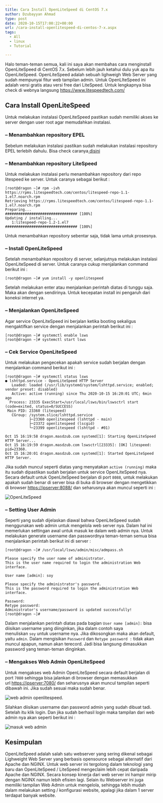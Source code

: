 ```yaml
---
title: Cara Install OpenLiteSpeed di CentOS 7.x
author: Dzubayyan Ahmad
type: post
date: 2020-10-15T17:00:22+00:00
url: /cara-install-openlitespeed-di-centos-7-x.aspx
tags:
  - All
  - linux
  - Tutorial

---
```

<p class="part" title="" data-startline="2" data-endline="2" data-position="43" data-size="0" data-original-title="" aria-describedby="popover95518">
  <span data-position="43" data-size="376">Halo teman-teman semua, kali ini saya akan membahas cara menginstall OpenLiteSpeed di CentOS 7.x. Sebelum lebih jauh ketahui dulu yuk apa itu OpenLiteSpeed. OpenLiteSpeed adalah sebuah lighweigh Web Server yang sudah mempunyai fitur web tampilan admin. Untuk OpenLIteSpeed ini adalah versi gratis atau versi free dari LiteSpeed. Untuk lengkapnya bisa check di webnya langsung </span><span data-position="419" data-size="30"><a href="https://www.litespeedtech.com/" target="_blank" rel="noopener noreferrer">https://www.litespeedtech.com/</a></span>
</p>

<h2 id="Cara-Install-OpenLiteSpeed" class="part" data-endline="4" data-startline="4" data-id="Cara-Install-OpenLiteSpeed">
  <span data-position="454" data-size="26">Cara Install OpenLiteSpeed</span>
</h2>

<p class="part" data-size="0" data-position="481" data-endline="5" data-startline="5">
  <span data-position="481" data-size="123">Untuk melakukan instalasi OpenLiteSpeed pastikan sudah memiliki akses ke server dengan user root agar memudahkan instalasi.</span>
</p>

<h3 id="--Menambahkan-repository-EPEL" class="part" data-startline="7" data-endline="7" data-id="--Menambahkan-repository-EPEL">
  <span data-position="610" data-size="29">&#8211; Menambahkan repository EPEL</span>
</h3>

<p class="part" data-startline="8" data-endline="8" data-position="640" data-size="0">
  <span data-position="641" data-size="114">Sebelum melakukan instalasi pastikan sudah melakukan instalasi repository EPEL terlebih dahulu. Bisa check caranya</span><a href="https://tulisan.masdzub.com/install-dan-mengaktifkan-epel-repository-di-centos-8.aspx" target="_blank" rel="noopener noreferrer"><span data-position="755" data-size="7"> disini</span></a>
</p>

<h3 id="--Menambahkan-repository-LiteSpeed" class="part" data-startline="10" data-endline="10" data-id="--Menambahkan-repository-LiteSpeed">
  <span data-position="857" data-size="34">&#8211; Menambahkan repository LiteSpeed</span>
</h3>

<p class="part" data-startline="11" data-endline="11" data-position="892" data-size="0">
  <span data-position="892" data-size="117">Untuk melakukan instalasi perlu menambahkan repository dari repo litespeed ke server. Untuk caranya sebagai berikut :</span>
</p>

<pre class="part" data-startline="12" data-endline="18" data-position="1011"><code>[root@dragon ~]# rpm -ivh https://rpms.litespeedtech.com/centos/litespeed-repo-1.1-1.el7.noarch.rpm
Retrieving https://rpms.litespeedtech.com/centos/litespeed-repo-1.1-1.el7.noarch.rpm
Preparing...                          ################################# [100%]
Updating / installing...
   1:litespeed-repo-1.2-1.el7         ################################# [100%]
</code></pre>

<p class="part" data-startline="20" data-endline="20" data-position="1386" data-size="0">
  <span data-position="1386" data-size="71">Untuk menambahkan repository sebentar saja, tidak lama untuk prosesnya.</span>
</p>

<h3 id="--Install-OpenLiteSpeed" class="part" data-startline="22" data-endline="22" data-id="--Install-OpenLiteSpeed">
  <span data-position="1463" data-size="23">&#8211; Install OpenLiteSpeed</span>
</h3>

<p class="part" data-startline="23" data-endline="23" data-position="1487" data-size="0">
  <span data-position="1487" data-size="152">Setelah menambahkan repository di server, selanjutnya melakukan instalasi OpenLiteSpeed di server. Untuk caranya cukup menjalankan command berikut ini :</span>
</p>

<pre class="part" data-startline="24" data-endline="26" data-position="1641"><code>[root@dragon ~]# yum install -y openlitespeed
</code></pre>

<p class="part" data-startline="27" data-endline="27" data-position="1695" data-size="0">
  <span data-position="1695" data-size="164">Setelah melakukan enter atau menjalankan perintah diatas di tunggu saja. Maka akan dengan sendirinya. Untuk kecepatan install ini pengaruh dari koneksi internet ya.</span>
</p>

<h3 id="--Menjalankan-OpenLiteSpeed" class="part" data-startline="29" data-endline="29" data-id="--Menjalankan-OpenLiteSpeed">
  <span data-position="1865" data-size="27">&#8211; Menjalankan OpenLiteSpeed</span>
</h3>

<p class="part" data-startline="30" data-endline="30" data-position="1893" data-size="0">
  <span data-position="1893" data-size="127">Agar service OpenLiteSpeed ini berjalan ketika booting sekaligus mengaktifkan service dengan menjalankan perintah berikut ini :</span>
</p>

<pre class="part" data-startline="31" data-endline="34" data-position="2022"><code>[root@dragon ~]# systemctl enable lsws
[root@dragon ~]# systemctl start lsws
</code></pre>

<h3 id="--Cek-Service-OpenLiteSpeed" class="part" data-endline="36" data-startline="36" data-id="--Cek-Service-OpenLiteSpeed">
  <span data-position="2112" data-size="27">&#8211; Cek Service OpenLiteSpeed</span>
</h3>

<p class="part" data-startline="37" data-endline="37" data-position="2140" data-size="0">
  <span data-position="2140" data-size="97">Untuk melakukan pengecekan apakah service sudah berjalan dengan menjalankan command berikut ini :</span>
</p>

<pre class="part" data-startline="38" data-endline="53" data-position="2239"><code>[root@dragon ~]# systemctl status lsws
● lshttpd.service - OpenLiteSpeed HTTP Server
   Loaded: loaded (/usr/lib/systemd/system/lshttpd.service; enabled; vendor preset: disabled)
   Active: active (running) since Thu 2020-10-15 16:20:01 UTC; 6min ago
  Process: 23335 ExecStart=/usr/local/lsws/bin/lswsctrl start (code=exited, status=0/SUCCESS)
 Main PID: 23360 (litespeed)
   CGroup: /system.slice/lshttpd.service
           ├─23360 openlitespeed (lshttpd - main)
           ├─23372 openlitespeed (lscgid)
           └─23399 openlitespeed (lshttpd - #01)

Oct 15 16:19:58 dragon.masdzub.com systemd[1]: Starting OpenLiteSpeed HTTP Server...
Oct 15 16:19:59 dragon.masdzub.com lswsctrl[23335]: [OK] litespeed: pid=23360.
Oct 15 16:20:01 dragon.masdzub.com systemd[1]: Started OpenLiteSpeed HTTP Server.
</code></pre>

<p class="part" data-startline="54" data-endline="55" data-position="3050" data-size="0">
  <span data-position="3050" data-size="49">Jika sudah muncul seperti diatas yang menyatakan </span><code data-position="3100" data-size="16">active (running)</code><span data-position="3118" data-size="74"> maka itu sudah dipastikan sudah berjalan untuk service OpenLiteSpeed nya.</span><br /> <span data-position="3193" data-size="52">Secara default untuk OpenLiteSpeed berjalan di port </span><code data-position="3246" data-size="4">8088</code><span data-position="3251" data-size="101">, untuk melakukan apakah sudah benar di server bisa di buka di browser dengan mengetikkan di browser </span><a href="https://ipserver:8088/" target="_blank" rel="noopener noreferrer"><span data-position="3352" data-size="21">https://ipserver:8088/</span></a><span data-position="3373" data-size="41"> dan seharusnya akan muncul seperti ini :</span>
</p>

<p class="part" data-startline="57" data-endline="57" data-position="3417" data-size="0">
  <img decoding="async" class="" src="https://i.imgur.com/cFD0EEm.png" alt="OpenLiteSpeed" data-position="3417" data-size="49" />
</p>

<h3 id="--Setting-User-Admin" class="part" data-startline="59" data-endline="59" data-id="--Setting-User-Admin">
  <span data-position="3472" data-size="20">&#8211; Setting User Admin</span>
</h3>

<p class="part" data-startline="60" data-endline="60" data-position="3493" data-size="0">
  <span data-position="3493" data-size="310">Seperti yang sudah dijelaskan diawal bahwa OpenLiteSpeed sudah menggunakan web admin untuk mengelola web server nya. Dalam hal ini memerlukan settingan awal untuk masuk ke dalam web admin nya. Untuk melakukan generate username dan passwordnya teman-teman semua bisa menjalankan perintah berikut ini di server :</span>
</p>

<pre class="part" data-startline="61" data-endline="76" data-position="3805"><code>[root@dragon ~]# /usr/local/lsws/admin/misc/admpass.sh

Please specify the user name of administrator.
This is the user name required to login the administration Web interface.

User name [admin]: soy

Please specify the administrator's password.
This is the password required to login the administration Web interface.

Password:
Retype password:
Administrator's username/password is updated successfully!
[root@dragon ~]#
</code></pre>

<p class="part" data-startline="78" data-endline="78" data-position="4238" data-size="0">
  <span data-position="4238" data-size="46">Dalam menjalankan perintah diatas pada bagian </span><code data-position="4285" data-size="18">User name [admin]:</code><span data-position="4304" data-size="75"> bisa diisikan username yang diinginkan, jika dalam contoh saya menuliskan </span><code data-position="4380" data-size="3">soy</code><span data-position="4384" data-size="63"> untuk username nya. Jika dikosongkan maka akan default, yaitu </span><code data-position="4448" data-size="5">admin</code><span data-position="4454" data-size="19">. Dalam mengisikan </span><code data-position="4474" data-size="8">Password</code><span data-position="4483" data-size="5"> dan </span><code data-position="4489" data-size="17">Retype password :</code><span data-position="4507" data-size="114"> tidak akan muncul apapun, namun akan terecord. Jadi bisa langsung dimasukkan password yang teman-teman dinginkan.</span>
</p>

<h3 id="--Mengakses-Web-Admin-OpenLiteSpeed" class="part" data-startline="80" data-endline="80" data-id="--Mengakses-Web-Admin-OpenLiteSpeed">
  <span data-position="4627" data-size="35">&#8211; Mengakses Web Admin OpenLiteSpeed</span>
</h3>

<p class="part" data-startline="81" data-endline="81" data-position="4663" data-size="0">
  <span data-position="4663" data-size="72">Untuk mengakses web Admin OpenLiteSpeed secara default berjalan di port </span><code data-position="4736" data-size="4">7080</code><span data-position="4741" data-size="57"> sehingga bisa jalankan di browser dengan memasukkan url </span><a href="https://ipserver:7080/" target="_blank" rel="noopener noreferrer"><span data-position="4798" data-size="21">https://ipserver:7080/</span></a><span data-position="4819" data-size="93"> dan seharusnya akan muncul tampilan seperti dibawah ini. Jika sudah sesuai maka sudah benar.</span>
</p>

<p class="part" data-startline="83" data-endline="83" data-position="4914" data-size="0">
  <img decoding="async" class="" src="https://i.imgur.com/BzojT4N.png" alt="web admin openlitespeed" data-position="4914" data-size="59" /><span data-position="4973" data-size="1">.</span>
</p>

<p class="part" data-startline="85" data-endline="85" data-position="4977" data-size="0">
  <span data-position="4977" data-size="183">Silahkan diisikan username dan password admin yang sudah dibuat tadi. Setelah itu klik login. Dan jika sudah berhasil login maka tampilan dari web admin nya akan seperti berikut ini :</span>
</p>

<p class="part" data-startline="87" data-endline="87" data-position="5163" data-size="0">
  <img decoding="async" class="" src="https://i.imgur.com/jj22LHP.png" alt="masuk web admin" data-position="5163" data-size="51" />
</p>

<h2 id="Kesimpulan" class="part" data-startline="89" data-endline="89" data-id="Kesimpulan">
  <span data-position="5219" data-size="10">Kesimpulan</span>
</h2>

<p class="part" data-startline="90" data-endline="90" data-position="5230" data-size="0">
  <span data-position="5230" data-size="585">OpenLiteSpeed adalah salah satu webserver yang sering dikenal sebagai Lighweight Web Server yang berbasis opensource sebagai alternatif dari Apache dan NGINX. Untuk web server ini tergolong dalam teknologi yang baru dan OpenLiteSpeed / LiteSpeed mengeclaim lebih cepat daripada Apache dan NGINX. Secara konsep kinerja dari web server ini hampir mirip dengan NGINX namun lebih efisien lagi. Selain itu Webserver ini juga memiliki tampilan Web Admin untuk mengelola, sehingga lebih mudah dalam melakukan setting / konfigurasi website, apalagi jika dalam 1 server terdapat banyak website.</span>
</p>